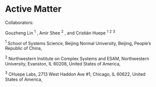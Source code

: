 # Active Matter

Collaborators: 

Gouzheng Lin $^1$ , Amir Shee $^2$ , and Cristián Huepe $^1$ $^2$ $^3$

$^1$ School of Systems Science, Beijing Normal University, Beijing, People’s Republic of China,

$^2$ Northwestern Institute on Complex Systems and ESAM, Northwestern University, Evanston, IL 60208, United States of America,

$^3$ CHuepe Labs, 2713 West Haddon Ave #1, Chicago, IL 60622, United States of America,

